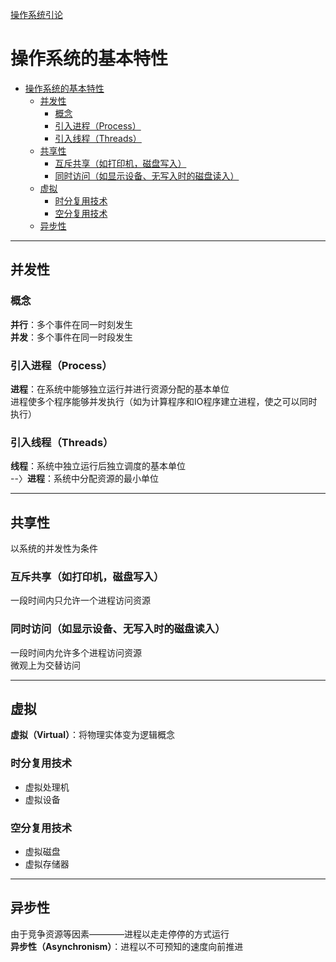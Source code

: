 [操作系统引论](../操作系统原理.md)
# 操作系统的基本特性

<!-- TOC -->

- [操作系统的基本特性](#操作系统的基本特性)
	- [并发性](#并发性)
		- [概念](#概念)
		- [引入进程（Process）](#引入进程process)
		- [引入线程（Threads）](#引入线程threads)
	- [共享性](#共享性)
		- [互斥共享（如打印机，磁盘写入）](#互斥共享如打印机磁盘写入)
		- [同时访问（如显示设备、无写入时的磁盘读入）](#同时访问如显示设备无写入时的磁盘读入)
	- [虚拟](#虚拟)
		- [时分复用技术](#时分复用技术)
		- [空分复用技术](#空分复用技术)
	- [异步性](#异步性)

<!-- /TOC -->
---
## 并发性
### 概念
**并行**：多个事件在同一时刻发生  
**并发**：多个事件在同一时段发生

### 引入进程（Process）
**进程**：在系统中能够独立运行并进行资源分配的基本单位  
进程使多个程序能够并发执行（如为计算程序和IO程序建立进程，使之可以同时执行）

### 引入线程（Threads）
**线程**：系统中独立运行后独立调度的基本单位  
--〉**进程**：系统中分配资源的最小单位

---
## 共享性
以系统的并发性为条件

### 互斥共享（如打印机，磁盘写入）
一段时间内只允许一个进程访问资源

### 同时访问（如显示设备、无写入时的磁盘读入）
一段时间内允许多个进程访问资源  
微观上为交替访问

---
## 虚拟
**虚拟（Virtual）**：将物理实体变为逻辑概念

### 时分复用技术
* 虚拟处理机
* 虚拟设备

### 空分复用技术
* 虚拟磁盘
* 虚拟存储器

---
## 异步性
由于竞争资源等因素————进程以走走停停的方式运行  
**异步性（Asynchronism）**：进程以不可预知的速度向前推进